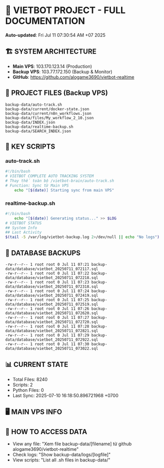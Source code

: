 # 🤖 VIETBOT PROJECT - FULL DOCUMENTATION
**Auto-updated**: Fri Jul 11 07:30:54 AM +07 2025

## 🏗️ SYSTEM ARCHITECTURE
- **Main VPS**: 103.170.123.14 (Production)
- **Backup VPS**: 103.77.172.150 (Backup & Monitor)
- **GitHub**: https://github.com/alogame3690/vietbot-realtime

## 📁 PROJECT FILES (Backup VPS)
```
backup-data/auto-track.sh
backup-data/current/docker-state.json
backup-data/current/n8n_workflows.json
backup-data/files/My_workflow_2_10.json
backup-data/INDEX.json
backup-data/realtime-backup.sh
backup-data/SEARCH_INDEX.json
```

## 🔧 KEY SCRIPTS
### auto-track.sh
```bash
#!/bin/bash
# VIETBOT COMPLETE AUTO TRACKING SYSTEM
# Thay thế toàn bộ /vietbot-brain/auto-track.sh
# Function: Sync từ Main VPS
    echo "[$(date)] Starting sync from main VPS"
```
### realtime-backup.sh
```bash
#!/bin/bash
    echo "[$(date)] Generating status..." >> $LOG
# VIETBOT STATUS
## System Info
## Last Activity
$(tail -5 /var/log/vietbot-backup.log 2>/dev/null || echo "No logs")
```

## 💾 DATABASE BACKUPS
```
-rw-r--r-- 1 root root 0 Jul 11 07:21 backup-data/database/vietbot_20250711_072117.sql
-rw-r--r-- 1 root root 0 Jul 11 07:22 backup-data/database/vietbot_20250711_072218.sql
-rw-r--r-- 1 root root 0 Jul 11 07:23 backup-data/database/vietbot_20250711_072318.sql
-rw-r--r-- 1 root root 0 Jul 11 07:24 backup-data/database/vietbot_20250711_072419.sql
-rw-r--r-- 1 root root 0 Jul 11 07:25 backup-data/database/vietbot_20250711_072519.sql
-rw-r--r-- 1 root root 0 Jul 11 07:26 backup-data/database/vietbot_20250711_072620.sql
-rw-r--r-- 1 root root 0 Jul 11 07:27 backup-data/database/vietbot_20250711_072720.sql
-rw-r--r-- 1 root root 0 Jul 11 07:28 backup-data/database/vietbot_20250711_072821.sql
-rw-r--r-- 1 root root 0 Jul 11 07:29 backup-data/database/vietbot_20250711_072922.sql
-rw-r--r-- 1 root root 0 Jul 11 07:30 backup-data/database/vietbot_20250711_073022.sql
```

## 📊 CURRENT STATE
- Total Files: 8240
- Scripts: 2
- Python Files: 0
- Last Sync: 2025-07-10 16:18:50.896721968 +0700

## 🖥️ MAIN VPS INFO


## 🚨 HOW TO ACCESS DATA
- View any file: "Xem file backup-data/[filename] từ github alogame3690/vietbot-realtime"
- Check logs: "Show backup-data/logs/[logfile]"
- View scripts: "List all .sh files in backup-data/"
